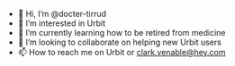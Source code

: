 - 👋 Hi, I’m @docter-tirrud
- 👀 I’m interested in Urbit
- 🌱 I’m currently learning how to be retired from medicine
- 💞️ I’m looking to collaborate on helping new Urbit users
- 📫 How to reach me 
  on Urbit or clark.venable@hey.com
  
